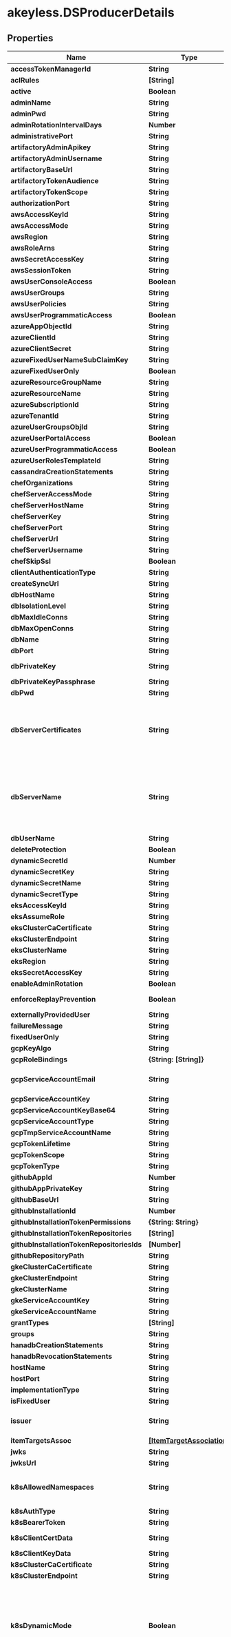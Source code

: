 # akeyless.DSProducerDetails

## Properties

Name | Type | Description | Notes
------------ | ------------- | ------------- | -------------
**accessTokenManagerId** | **String** |  | [optional] 
**aclRules** | **[String]** |  | [optional] 
**active** | **Boolean** |  | [optional] 
**adminName** | **String** |  | [optional] 
**adminPwd** | **String** |  | [optional] 
**adminRotationIntervalDays** | **Number** |  | [optional] 
**administrativePort** | **String** |  | [optional] 
**artifactoryAdminApikey** | **String** |  | [optional] 
**artifactoryAdminUsername** | **String** |  | [optional] 
**artifactoryBaseUrl** | **String** |  | [optional] 
**artifactoryTokenAudience** | **String** |  | [optional] 
**artifactoryTokenScope** | **String** |  | [optional] 
**authorizationPort** | **String** |  | [optional] 
**awsAccessKeyId** | **String** |  | [optional] 
**awsAccessMode** | **String** |  | [optional] 
**awsRegion** | **String** |  | [optional] 
**awsRoleArns** | **String** |  | [optional] 
**awsSecretAccessKey** | **String** |  | [optional] 
**awsSessionToken** | **String** |  | [optional] 
**awsUserConsoleAccess** | **Boolean** |  | [optional] 
**awsUserGroups** | **String** |  | [optional] 
**awsUserPolicies** | **String** |  | [optional] 
**awsUserProgrammaticAccess** | **Boolean** |  | [optional] 
**azureAppObjectId** | **String** |  | [optional] 
**azureClientId** | **String** |  | [optional] 
**azureClientSecret** | **String** |  | [optional] 
**azureFixedUserNameSubClaimKey** | **String** |  | [optional] 
**azureFixedUserOnly** | **Boolean** |  | [optional] 
**azureResourceGroupName** | **String** |  | [optional] 
**azureResourceName** | **String** |  | [optional] 
**azureSubscriptionId** | **String** |  | [optional] 
**azureTenantId** | **String** |  | [optional] 
**azureUserGroupsObjId** | **String** |  | [optional] 
**azureUserPortalAccess** | **Boolean** |  | [optional] 
**azureUserProgrammaticAccess** | **Boolean** |  | [optional] 
**azureUserRolesTemplateId** | **String** |  | [optional] 
**cassandraCreationStatements** | **String** |  | [optional] 
**chefOrganizations** | **String** |  | [optional] 
**chefServerAccessMode** | **String** |  | [optional] 
**chefServerHostName** | **String** |  | [optional] 
**chefServerKey** | **String** |  | [optional] 
**chefServerPort** | **String** |  | [optional] 
**chefServerUrl** | **String** |  | [optional] 
**chefServerUsername** | **String** |  | [optional] 
**chefSkipSsl** | **Boolean** |  | [optional] 
**clientAuthenticationType** | **String** |  | [optional] 
**createSyncUrl** | **String** |  | [optional] 
**dbHostName** | **String** |  | [optional] 
**dbIsolationLevel** | **String** |  | [optional] 
**dbMaxIdleConns** | **String** |  | [optional] 
**dbMaxOpenConns** | **String** |  | [optional] 
**dbName** | **String** |  | [optional] 
**dbPort** | **String** |  | [optional] 
**dbPrivateKey** | **String** | (Optional) Private Key in PEM format | [optional] 
**dbPrivateKeyPassphrase** | **String** |  | [optional] 
**dbPwd** | **String** |  | [optional] 
**dbServerCertificates** | **String** | (Optional) DBServerCertificates defines the set of root certificate authorities that clients use when verifying server certificates. If DBServerCertificates is empty, TLS uses the host&#39;s root CA set. | [optional] 
**dbServerName** | **String** | (Optional) ServerName is used to verify the hostname on the returned certificates unless InsecureSkipVerify is given. It is also included in the client&#39;s handshake to support virtual hosting unless it is an IP address. | [optional] 
**dbUserName** | **String** |  | [optional] 
**deleteProtection** | **Boolean** |  | [optional] 
**dynamicSecretId** | **Number** |  | [optional] 
**dynamicSecretKey** | **String** |  | [optional] 
**dynamicSecretName** | **String** |  | [optional] 
**dynamicSecretType** | **String** |  | [optional] 
**eksAccessKeyId** | **String** |  | [optional] 
**eksAssumeRole** | **String** |  | [optional] 
**eksClusterCaCertificate** | **String** |  | [optional] 
**eksClusterEndpoint** | **String** |  | [optional] 
**eksClusterName** | **String** |  | [optional] 
**eksRegion** | **String** |  | [optional] 
**eksSecretAccessKey** | **String** |  | [optional] 
**enableAdminRotation** | **Boolean** |  | [optional] 
**enforceReplayPrevention** | **Boolean** | relevant for PRIVATE_KEY_JWT client authentication type | [optional] 
**externallyProvidedUser** | **String** |  | [optional] 
**failureMessage** | **String** |  | [optional] 
**fixedUserOnly** | **String** |  | [optional] 
**gcpKeyAlgo** | **String** |  | [optional] 
**gcpRoleBindings** | **{String: [String]}** |  | [optional] 
**gcpServiceAccountEmail** | **String** | GCPServiceAccountEmail overrides the deprecated field from the target | [optional] 
**gcpServiceAccountKey** | **String** |  | [optional] 
**gcpServiceAccountKeyBase64** | **String** |  | [optional] 
**gcpServiceAccountType** | **String** |  | [optional] 
**gcpTmpServiceAccountName** | **String** |  | [optional] 
**gcpTokenLifetime** | **String** |  | [optional] 
**gcpTokenScope** | **String** |  | [optional] 
**gcpTokenType** | **String** |  | [optional] 
**githubAppId** | **Number** |  | [optional] 
**githubAppPrivateKey** | **String** |  | [optional] 
**githubBaseUrl** | **String** |  | [optional] 
**githubInstallationId** | **Number** |  | [optional] 
**githubInstallationTokenPermissions** | **{String: String}** |  | [optional] 
**githubInstallationTokenRepositories** | **[String]** |  | [optional] 
**githubInstallationTokenRepositoriesIds** | **[Number]** |  | [optional] 
**githubRepositoryPath** | **String** |  | [optional] 
**gkeClusterCaCertificate** | **String** |  | [optional] 
**gkeClusterEndpoint** | **String** |  | [optional] 
**gkeClusterName** | **String** |  | [optional] 
**gkeServiceAccountKey** | **String** |  | [optional] 
**gkeServiceAccountName** | **String** |  | [optional] 
**grantTypes** | **[String]** |  | [optional] 
**groups** | **String** |  | [optional] 
**hanadbCreationStatements** | **String** |  | [optional] 
**hanadbRevocationStatements** | **String** |  | [optional] 
**hostName** | **String** |  | [optional] 
**hostPort** | **String** |  | [optional] 
**implementationType** | **String** |  | [optional] 
**isFixedUser** | **String** |  | [optional] 
**issuer** | **String** | relevant for CLIENT_TLS_CERTIFICATE client authentication type | [optional] 
**itemTargetsAssoc** | [**[ItemTargetAssociation]**](ItemTargetAssociation.md) |  | [optional] 
**jwks** | **String** |  | [optional] 
**jwksUrl** | **String** |  | [optional] 
**k8sAllowedNamespaces** | **String** | comma-separated list of allowed namespaces. Can hold just * which signifies that any namespace is allowed | [optional] 
**k8sAuthType** | **String** |  | [optional] 
**k8sBearerToken** | **String** |  | [optional] 
**k8sClientCertData** | **String** | For K8s Client certificates authentication | [optional] 
**k8sClientKeyData** | **String** |  | [optional] 
**k8sClusterCaCertificate** | **String** |  | [optional] 
**k8sClusterEndpoint** | **String** |  | [optional] 
**k8sDynamicMode** | **Boolean** | when native k8s is in dynamic mode, user can define allowed namespaces, K8sServiceAccount doesn&#39;t exist from the start and will only be created at time of getting dynamic secret value By default dynamic mode is false and producer behaves like it did before | [optional] 
**k8sMultipleDocYamlTempDefinition** | **[Number]** | Yaml definition for creation of temporary objects. Field that can hold multiple docs from which following will be extracted: ServiceAccount, Role/ClusterRole and RoleBinding/ClusterRoleBinding. If ServiceAccount not specified - it will be generated automatically | [optional] 
**k8sNamespace** | **String** |  | [optional] 
**k8sRoleName** | **String** | Name of the pre-existing Role or ClusterRole to bind a generated service account to. | [optional] 
**k8sRoleType** | **String** |  | [optional] 
**k8sServiceAccount** | **String** |  | [optional] 
**lastAdminRotation** | **Number** |  | [optional] 
**ldapAudience** | **String** |  | [optional] 
**ldapBindDn** | **String** |  | [optional] 
**ldapBindPassword** | **String** |  | [optional] 
**ldapCertificate** | **String** |  | [optional] 
**ldapGroupDn** | **String** |  | [optional] 
**ldapTokenExpiration** | **String** |  | [optional] 
**ldapUrl** | **String** |  | [optional] 
**ldapUserAttr** | **String** |  | [optional] 
**ldapUserDn** | **String** |  | [optional] 
**metadata** | **String** |  | [optional] 
**mongodbAtlasApiPrivateKey** | **String** |  | [optional] 
**mongodbAtlasApiPublicKey** | **String** |  | [optional] 
**mongodbAtlasProjectId** | **String** | mongodb atlas fields | [optional] 
**mongodbCustomData** | **String** |  | [optional] 
**mongodbDbName** | **String** | common fields | [optional] 
**mongodbDefaultAuthDb** | **String** |  | [optional] 
**mongodbHostPort** | **String** |  | [optional] 
**mongodbIsAtlas** | **Boolean** |  | [optional] 
**mongodbPassword** | **String** |  | [optional] 
**mongodbRoles** | **String** | common fields | [optional] 
**mongodbUriConnection** | **String** | mongodb fields | [optional] 
**mongodbUriOptions** | **String** |  | [optional] 
**mongodbUsername** | **String** |  | [optional] 
**mssqlCreationStatements** | **String** |  | [optional] 
**mssqlRevocationStatements** | **String** |  | [optional] 
**mysqlCreationStatements** | **String** |  | [optional] 
**mysqlRevocationStatements** | **String** |  | [optional] 
**oracleCreationStatements** | **String** |  | [optional] 
**password** | **String** |  | [optional] 
**passwordLength** | **Number** |  | [optional] 
**passwordPolicy** | **String** |  | [optional] 
**payload** | **String** |  | [optional] 
**pingUrl** | **String** |  | [optional] 
**postgresCreationStatements** | **String** |  | [optional] 
**postgresRevocationStatements** | **String** |  | [optional] 
**privilegedUser** | **String** |  | [optional] 
**rabbitmqServerPassword** | **String** |  | [optional] 
**rabbitmqServerUri** | **String** |  | [optional] 
**rabbitmqServerUser** | **String** |  | [optional] 
**rabbitmqUserConfPermission** | **String** |  | [optional] 
**rabbitmqUserReadPermission** | **String** |  | [optional] 
**rabbitmqUserTags** | **String** |  | [optional] 
**rabbitmqUserVhost** | **String** |  | [optional] 
**rabbitmqUserWritePermission** | **String** |  | [optional] 
**redirectUris** | **[String]** |  | [optional] 
**redshiftCreationStatements** | **String** |  | [optional] 
**restrictedScopes** | **[String]** |  | [optional] 
**revokeSyncUrl** | **String** |  | [optional] 
**rotateSyncUrl** | **String** |  | [optional] 
**scopes** | **[String]** |  | [optional] 
**secureRemoteAccessDetails** | [**SecureRemoteAccess**](SecureRemoteAccess.md) |  | [optional] 
**sessionExtensionWarnIntervalMin** | **Number** |  | [optional] 
**sfAccount** | **String** |  | [optional] 
**sfUserRole** | **String** | generated  users info | [optional] 
**sfWarehouseName** | **String** |  | [optional] 
**shouldStop** | **String** | TODO delete this after migration | [optional] 
**signingAlgorithm** | **String** |  | [optional] 
**sslConnectionCertificate** | **String** | (Optional) SSLConnectionCertificate defines the certificate for SSL connection. Must be base64 certificate loaded by UI using file loader field | [optional] 
**sslConnectionMode** | **Boolean** | (Optional) SSLConnectionMode defines if SSL mode will be used to connect to DB | [optional] 
**subjectDn** | **String** |  | [optional] 
**tags** | **[String]** |  | [optional] 
**timeoutSeconds** | **Number** |  | [optional] 
**useGwCloudIdentity** | **Boolean** |  | [optional] 
**useGwServiceAccount** | **Boolean** |  | [optional] 
**userName** | **String** |  | [optional] 
**userPassword** | **String** |  | [optional] 
**userPrincipalName** | **String** |  | [optional] 
**userTtl** | **String** |  | [optional] 
**usernameLength** | **Number** |  | [optional] 
**usernamePolicy** | **String** |  | [optional] 
**venafiAllowSubdomains** | **Boolean** |  | [optional] 
**venafiAllowedDomains** | **[String]** |  | [optional] 
**venafiApiKey** | **String** |  | [optional] 
**venafiAutoGeneratedFolder** | **String** |  | [optional] 
**venafiBaseUrl** | **String** |  | [optional] 
**venafiRootFirstInChain** | **Boolean** |  | [optional] 
**venafiSignUsingAkeylessPki** | **Boolean** |  | [optional] 
**venafiSignerKeyName** | **String** |  | [optional] 
**venafiStorePrivateKey** | **Boolean** |  | [optional] 
**venafiTppAccessToken** | **String** |  | [optional] 
**venafiTppClientId** | **String** |  | [optional] 
**venafiTppPassword** | **String** | Deprecated: VenafiAccessToken and VenafiRefreshToken should be used instead | [optional] 
**venafiTppRefreshToken** | **String** |  | [optional] 
**venafiTppUsername** | **String** | Deprecated: VenafiAccessToken and VenafiRefreshToken should be used instead | [optional] 
**venafiUseTpp** | **Boolean** |  | [optional] 
**venafiZone** | **String** |  | [optional] 
**warnBeforeUserExpirationMin** | **Number** |  | [optional] 


